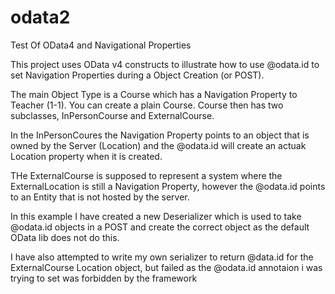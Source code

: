 # odata2
Test Of OData4 and Navigational Properties

This project uses OData v4 constructs to illustrate how to use @odata.id to set Navigation Properties during a Object Creation (or POST).

The main Object Type is a Course which has a Navigation Property to Teacher (1-1).  You can create a plain Course.
Course then has two subclasses, InPersonCourse and ExternalCourse.

In the InPersonCoures the Navigation Property points to an object that is owned by the Server (Location) and the @odata.id will create an 
actuak Location property when it is created.

THe ExternalCourse is supposed to represent a system where the ExternalLocation is still a Navigation Property, however the @odata.id 
points to an Entity that is not hosted by the server.

In this example I have created a new Deserializer which is used to take @odata.id objects in a POST and create the correct object as the 
default OData lib does not do this.

I have also attempted to write my own serializer to return @data.id for the ExternalCourse Location object, but failed as the @odata.id 
annotaion i was trying to set was forbidden by the framework

